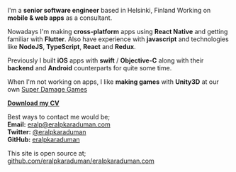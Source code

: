 I'm a **senior software engineer** based in Helsinki, Finland Working on **mobile & web apps** as a consultant.  

Nowadays I'm making **cross-platform** apps using **React Native** and getting familiar with **Flutter**. Also have experience with **javascript** and technologies like **NodeJS**, **TypeScript**, **React** and **Redux**.  

Previously I built **iOS** apps with **swift** / **Objective-C** along with their **backend** and **Android** counterparts for quite some time.  

When I'm not working on apps, I like **making games** with **Unity3D** at our own [Super Damage Games](http://superdamage.com)  

**[Download my CV](https://eralpkaraduman.github.io/cv/)**  

Best ways to contact me would be;  
**Email:** [eralp@eralpkaraduman.com](mailto:eralp@eralpkaraduman.com)  
**Twitter:** [@eralpkaraduman](http://twitter.com/eralpkaraduman)  
**GitHub:** [eralpkaraduman](http://github.com/eralpkaraduman)  
  
This site is open source at;  
[github.com/eralpkaraduman/eralpkaraduman.com](https://github.com/eralpkaraduman/eralpkaraduman.com)
